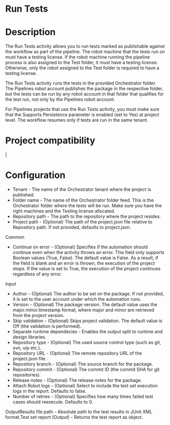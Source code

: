 ﻿# Run Tests

# Description

The Run Tests activity allows you to run tests marked as publishable against the workflow as part of the pipeline. The robot machine that the tests run on must have a testing license. If the robot machine running the pipeline process is also assigned to the Test folder, it must have a testing license. Otherwise, only the robot assigned to the Test folder is required to have a testing license.

The Run Tests activity runs the tests in the provided Orchestrator folder. The Pipelines robot account publishes the package in the respective folder, but the tests can be run by any robot account in that folder that qualifies for the test run, not only by the Pipelines robot account.

For Pipelines projects that use the Run Tests activity, you must make sure that the Supports Persistence parameter is enabled (set to Yes) at project level. The workflow resumes only if tests are run in the same tenant.

# Project compatibility

|

# Configuration



* Tenant - The name of the Orchestrator tenant where the project is published.
* Folder name - The name of the Orchestrator folder feed. This is the Orchestrator folder where the tests will be run. Make sure you have the right machines and the Testing license allocated.
* Repository path - The path to the repository where the project resides.
* Project path - (Optional) The path of the project.json file relative to Repository path. If not provided, defaults to project.json.



Common

* Continue on error - (Optional) Specifies if the automation should continue even when the activity throws an error. This field only supports Boolean values (True, False). The default value is False. As a result, if the field is blank and an error is thrown, the execution of the project stops. If the value is set to True, the execution of the project continues regardless of any error.

Input

* Author - (Optional) The author to be set on the package. If not provided, it is set to the user account under which the automation runs.
* Version - (Optional) The package version. The default value uses the major.minor.timestamp format, where major and minor are retrieved from the project version.
* Skip validation - (Optional) Skips project validation. The default value is Off (the validation is performed).
* Separate runtime dependecies - Enables the output split to runtime and design libraries.
* Repository type - (Optional) The used source control type (such as git, svn, uip etc.).
* Repository URL - (Optional) The remote repository URL of the project.json file.
* Repository branch - (Optional) The source branch for the package.
* Repository commit - (Optional) The commit ID (the commit SHA for git repositories).
* Release notes - (Optional) The release notes for the package.
* Attach Robot logs - (Optional) Select to include the test set execution logs in the report. Defaults to false.
* Number of retries - (Optional) Specifies how many times failed test cases should reexecute. Defaults to 0.

OutputResults file path - Absolute path to the test results in JUnit XML format.Test set report (Output) - Returns the test report as object.
